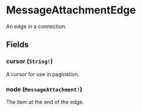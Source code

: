 # MessageAttachmentEdge

An edge in a connection.

## Fields

### cursor (`String!`)
A cursor for use in pagination.

### node (`MessageAttachment!`)
The item at the end of the edge.
